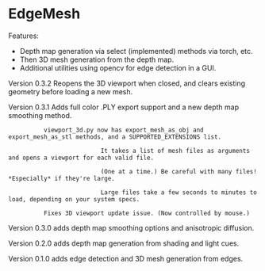 # EdgeMesh
Features: 
* Depth map generation via select (implemented) methods via torch, etc. 
* Then 3D mesh generation from the depth map.
* Additional utilities using opencv for edge detection in a GUI. 

Version 0.3.2 Reopens the 3D viewport when closed, and clears existing geometry before loading a new mesh. 

Version 0.3.1 Adds full color .PLY export support and a new depth map smoothing method.

              viewport_3d.py now has export_mesh_as_obj and export_mesh_as_stl methods, and a SUPPORTED_EXTENSIONS list.
              
                              It takes a list of mesh files as arguments and opens a viewport for each valid file. 
                              
                              (One at a time.) Be careful with many files! *Especially* if they're large. 
                              
                              Large files take a few seconds to minutes to load, depending on your system specs.
              
              Fixes 3D viewport update issue. (Now controlled by mouse.)

Version 0.3.0 adds depth map smoothing options and anisotropic diffusion.

Version 0.2.0 adds depth map generation from shading and light cues.

Version 0.1.0 adds edge detection and 3D mesh generation from edges.
